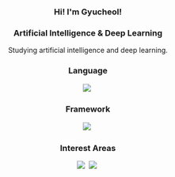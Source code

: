 <h3 align="center">Hi! I'm Gyucheol!</h3>
<h3 align="center">Artificial Intelligence & Deep Learning</h3>
<p align="center">Studying artificial intelligence and deep learning.</p>
<h3 align="center">Language</h3>
<p align="center">
  <img src="https://img.shields.io/badge/Python-3776AB?style=flat-square&logo=Python&logoColor=white"/>&nbsp;
<h3 align="center">Framework</h3>
<p align="center">
  <img src="https://img.shields.io/badge/PyTorch-EE4C2C?style=flat-square&logo=PyTorch&logoColor=white"/>&nbsp;
<h3 align="center">Interest Areas</h3>
<p align="center">
  <img src="https://img.shields.io/badge/Computer%20Vision-FF6F00?style=flat-square&logo=computer-vision&logoColor=white"/>&nbsp;
  <img src="https://img.shields.io/badge/NLP-3D8B37?style=flat-square&logo=natural-language-processing&logoColor=white"/>&nbsp;
</p>
